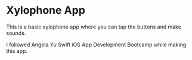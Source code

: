 # Xylophone App
This is a basic xylophone app where you can tap the buttons and make sounds.

I followed Angela Yu Swift iOS App Development Bootcamp while making this app.
